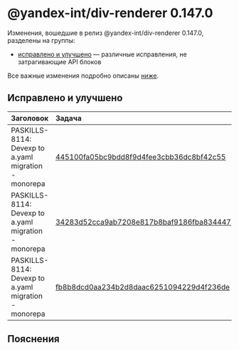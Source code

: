 # @yandex-int/div-renderer 0.147.0

<!-- ЧЕЛОВЕЧЕСКОЕ ВСТУПЛЕНИЕ -->

Изменения, вошедшие в релиз @yandex-int/div-renderer 0.147.0, разделены на группы:

* [исправлено и улучшено](#Исправлено-и-улучшено) — различные исправления, не затрагивающие API блоков

Все важные изменения подробно описаны [ниже](#Пояснения).

## Исправлено и улучшено

| Заголовок                                            | Задача                                     | PR  |
| :--------------------------------------------------- | :----------------------------------------- | :-- |
| PASKILLS-8114: Devexp to a.yaml migration - monorepa | [445100fa05bc9bdd8f9d4fee3cbb36dc8bf42c55] | N/A |
| PASKILLS-8114: Devexp to a.yaml migration - monorepa | [34283d52cca9ab7208e817b8baf9186fba834447] | N/A |
| PASKILLS-8114: Devexp to a.yaml migration - monorepa | [fb8b8dcd0aa234b2d8daac6251094229d4f236de] | N/A |

## Пояснения

[445100fa05bc9bdd8f9d4fee3cbb36dc8bf42c55]: https://a.yandex-team.ru/arc_vcs/commit/445100fa05bc9bdd8f9d4fee3cbb36dc8bf42c55
[34283d52cca9ab7208e817b8baf9186fba834447]: https://a.yandex-team.ru/arc_vcs/commit/34283d52cca9ab7208e817b8baf9186fba834447
[fb8b8dcd0aa234b2d8daac6251094229d4f236de]: https://a.yandex-team.ru/arc_vcs/commit/fb8b8dcd0aa234b2d8daac6251094229d4f236de
